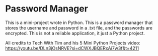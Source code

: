 # Password Manager
 This is a mini-project wrote in Python. This is a password manager that  stores the username and password in a .txt file, and the passwords are encrypted. This is not a reliable application, it just a Python project.

All credits to Tech With Tim and his 5 Mini Python Projects video: https://youtu.be/DLn3jOsNRVE?si=dCWXJBQERxAi7w3f&t=4211
